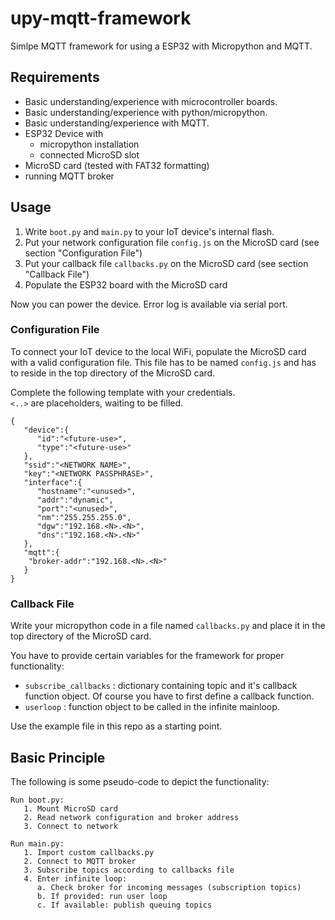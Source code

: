 # upy-mqtt-framework
Simlpe MQTT framework for using a ESP32 with Micropython and MQTT.  

## Requirements
- Basic understanding/experience with microcontroller boards.
- Basic understanding/experience with python/micropython.
- Basic understanding/experience with MQTT.
- ESP32 Device with
  - micropython installation
  - connected MicroSD slot
- MicroSD card (tested with FAT32 formatting)
- running MQTT broker

## Usage
1. Write `boot.py` and `main.py` to your IoT device's internal flash.
2. Put your network configuration file `config.js` on the MicroSD card (see section "Configuration File")
3. Put your callback file `callbacks.py` on the MicroSD card (see section "Callback File")
4. Populate the ESP32 board with the MicroSD card

Now you can power the device. Error log is available via serial port.

### Configuration File

To connect your IoT device to the local WiFi, populate the MicroSD card with a valid configuration file.
This file has to be named `config.js` and has to reside in the top directory of the MicroSD card.

Complete the following template with your credentials.  
`<..>` are placeholders, waiting to be filled.

```
{
   "device":{
      "id":"<future-use>",
      "type":"<future-use>"
   },
   "ssid":"<NETWORK NAME>",
   "key":"<NETWORK PASSPHRASE>",
   "interface":{
      "hostname":"<unused>",
      "addr":"dynamic",
      "port":"<unused>",
      "nm":"255.255.255.0",
      "dgw":"192.168.<N>.<N>",
      "dns":"192.168.<N>.<N>"
   },
   "mqtt":{
   	"broker-addr":"192.168.<N>.<N>"
   }
}
```
### Callback File
Write your micropython code in a file named `callbacks.py` and place it in the top directory of the MicroSD card.

You have to provide certain variables for the framework for proper functionality:
- `subscribe_callbacks` : dictionary containing topic and it's callback function object. Of course you have to first define a callback function.
- `userloop` : function object to be called in the infinite mainloop.

Use the example file in this repo as a starting point.

## Basic Principle
The following is some pseudo-code to depict the functionality:
```
Run boot.py:
   1. Mount MicroSD card
   2. Read network configuration and broker address
   3. Connect to network

Run main.py:
   1. Import custom callbacks.py
   2. Connect to MQTT broker
   3. Subscribe topics according to callbacks file
   4. Enter infinite loop:
      a. Check broker for incoming messages (subscription topics)
      b. If provided: run user loop
      c. If available: publish queuing topics
```